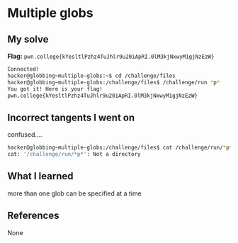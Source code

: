 # Multiple globs

## My solve
**Flag:** `pwn.college{kYesltlPzhz4TuJhlr9u20iApRI.0lM3kjNxwyM1gjNzEzW}`

```bash
Connected!
hacker@globbing~multiple-globs:~$ cd /challenge/files
hacker@globbing~multiple-globs:/challenge/files$ /challenge/run *p*
You got it! Here is your flag!
pwn.college{kYesltlPzhz4TuJhlr9u20iApRI.0lM3kjNxwyM1gjNzEzW}
```

## Incorrect tangents I went on
confused....
```bash
hacker@globbing~multiple-globs:/challenge/files$ cat /challenge/run/*p*
cat: '/challenge/run/*p*': Not a directory
```

## What I learned
more than one glob can be specified at a time

## References 
None
